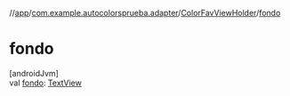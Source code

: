 //[app](../../../index.md)/[com.example.autocolorsprueba.adapter](../index.md)/[ColorFavViewHolder](index.md)/[fondo](fondo.md)

# fondo

[androidJvm]\
val [fondo](fondo.md): [TextView](https://developer.android.com/reference/kotlin/android/widget/TextView.html)
